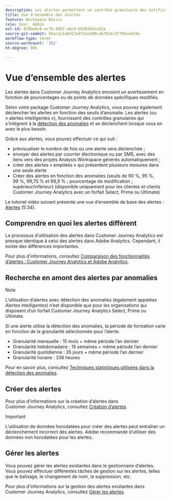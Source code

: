 ```yaml
---
description: Les alertes permettent un contrôle granulaire des notifications et leur intégration à la détection des anomalies.
title: Vue d’ensemble des alertes
feature: Workspace Basics
role: User, Admin
exl-id: 029be0c8-ec78-4bb7-a6cd-bb303b5ac82a
source-git-commit: 56ac1c5a6d13a972aed90cab79cbc5f794cedc9e
workflow-type: tm+mt
source-wordcount: '352'
ht-degree: 98%

---
```


# Vue d’ensemble des alertes

Les alertes dans Customer Journey Analytics envoient un avertissement en fonction de pourcentages ou de points de données spécifiques modifiés.

Selon votre package Customer Journey Analytics, vous pouvez également déclencher les alertes en fonction des seuils d’anomalie. Les alertes (ou « alertes intelligentes »), fournissent des contrôles granulaires qui s’intègrent à la [détection des anomalies](/help/analysis-workspace/c-anomaly-detection/anomaly-detection.md) et se déclenchent lorsque vous en avez le plus besoin.

Grâce aux alertes, vous pouvez effectuer ce qui suit :

* prévisualiser le nombre de fois où une alerte sera déclenchée ;
* envoyer des alertes par courrier électronique ou par SMS, avec des liens vers des projets Analysis Workspace générés automatiquement ;
* créer des alertes « empilées » qui présentent plusieurs mesures dans une seule alerte
* Créer des alertes en fonction des anomalies (seuils de 90 %, 95 %, 99 %, 99,75 % et 99,9 % ; pourcentage de modification ; supérieur/inférieur) (disponible uniquement pour les clientes et clients Customer Journey Analytics avec un forfait Select, Prime ou Ultimate)

Le tutoriel vidéo suivant présente une vue d’ensemble de base des alertes : [Alertes](https://experienceleague.adobe.com/docs/analytics-learn/tutorials/data-science/intelligent-alerts.html?lang=fr) (5:34).

## Comprendre en quoi les alertes diffèrent

Le processus d’utilisation des alertes dans Customer Journey Analytics est presque identique à celui des alertes dans Adobe Analytics. Cependant, il existe des différences importantes.

Pour plus d’informations, consultez [Comparaison des fonctionnalités d’alertes : Customer Journey Analytics et Adobe Analytics](/help/components/c-intelligent-alerts/alerts-feature-comparison.md).

## Recherche en amont des alertes par anomalies

>[!NOTE]
>
>L’utilisation d’alertes avec détection des anomalies (également appelées _Alertes intelligentes_) n’est disponible que pour les organisations qui disposent d’un forfait Customer Journey Analytics Select, Prime ou Ultimate.

Si une alerte utilise la détection des anomalies, la période de formation varie en fonction de la granularité sélectionnée pour l’alerte.

* Granularité mensuelle : 15 mois + même période l’an dernier
* Granularité hebdomadaire : 15 semaines + même période l’an dernier
* Granularité quotidienne : 35 jours + même période l’an dernier
* Granularité horaire : 336 heures

Pour en savoir plus, consultez [Techniques statistiques utilisées dans la détection des anomalies](/help/analysis-workspace/c-anomaly-detection/statistics-anomaly-detection.md).

## Créer des alertes

Pour plus d’informations sur la création d’alertes dans Customer Journey Analytics, consultez [Création d’alertes](/help/components/c-intelligent-alerts/alert-builder.md).

>[!IMPORTANT]
>
>L’utilisation de données horodatées pour créer des alertes peut entraîner un déclenchement incorrect des alertes. Adobe recommande d’utiliser des données non horodatées pour les alertes.

## Gérer les alertes

Vous pouvez gérer les alertes existantes dans le gestionnaire d’alertes. Vous pouvez effectuer différentes tâches de gestion sur les alertes, telles que le balisage, le changement de nom, la suppression, etc.

Pour plus d’informations sur la gestion des alertes existantes dans Customer Journey Analytics, consultez [Gérer les alertes](/help/components/c-intelligent-alerts/alert-manager.md).
